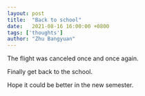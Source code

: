 ```yaml
---
layout: post
title:  "Back to school"
date:   2021-08-16 16:00:00 +0800
tags: ['thoughts']
author: "Zhu Bangyuan"
---
```


The flight was canceled once and once again. <br>

Finally get back to the school. <br>

Hope it could be better in the new semester. <br>
